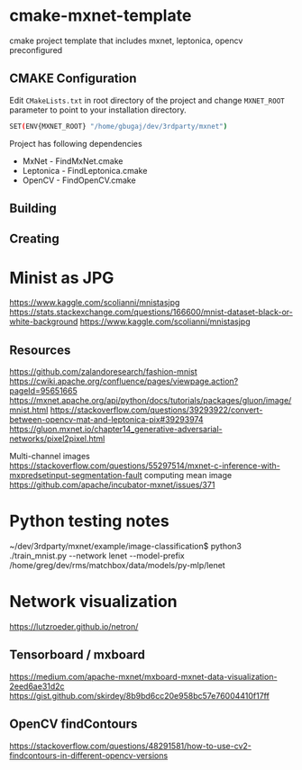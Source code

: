 # cmake-mxnet-template

cmake project template that includes mxnet, leptonica, opencv preconfigured

## CMAKE Configuration

Edit `CMakeLists.txt` in root directory of the project and change `MXNET_ROOT` parameter to point to your installation directory.

```bash
SET(ENV{MXNET_ROOT} "/home/gbugaj/dev/3rdparty/mxnet")
```

Project has following dependencies

* MxNet - FindMxNet.cmake
* Leptonica - FindLeptonica.cmake
* OpenCV - FindOpenCV.cmake

## Building


## Creating 

# Minist as JPG

https://www.kaggle.com/scolianni/mnistasjpg
https://stats.stackexchange.com/questions/166600/mnist-dataset-black-or-white-background
https://www.kaggle.com/scolianni/mnistasjpg

## Resources

https://github.com/zalandoresearch/fashion-mnist
https://cwiki.apache.org/confluence/pages/viewpage.action?pageId=95651665
https://mxnet.apache.org/api/python/docs/tutorials/packages/gluon/image/mnist.html
https://stackoverflow.com/questions/39293922/convert-between-opencv-mat-and-leptonica-pix#39293974
https://gluon.mxnet.io/chapter14_generative-adversarial-networks/pixel2pixel.html


Multi-channel images 
    https://stackoverflow.com/questions/55297514/mxnet-c-inference-with-mxpredsetinput-segmentation-fault
computing mean image
    https://github.com/apache/incubator-mxnet/issues/371

# Python testing notes
~/dev/3rdparty/mxnet/example/image-classification$ python3 ./train_mnist.py  --network lenet  --model-prefix /home/greg/dev/rms/matchbox/data/models/py-mlp/lenet

# Network visualization 
https://lutzroeder.github.io/netron/

## Tensorboard / mxboard
https://medium.com/apache-mxnet/mxboard-mxnet-data-visualization-2eed6ae31d2c
https://gist.github.com/skirdey/8b9bd6cc20e958bc57e76004410f17ff


## OpenCV findContours
https://stackoverflow.com/questions/48291581/how-to-use-cv2-findcontours-in-different-opencv-versions